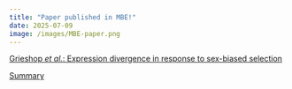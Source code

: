 ```yaml
---
title: "Paper published in MBE!"
date: 2025-07-09
image: /images/MBE-paper.png
---
```


[Grieshop *et al.*: Expression divergence in response to sex-biased selection](https://academic.oup.com/mbe/article/42/7/msaf099/8194340?searchresult=1&login=true)

[Summary](https://bsky.app/profile/karlgrieshop.bsky.social/post/3ltk3xf6ulk2z)
